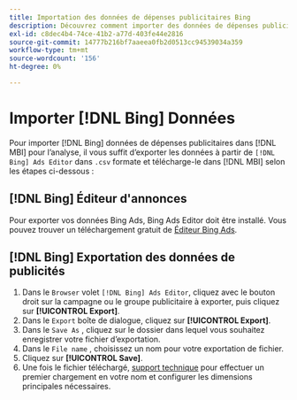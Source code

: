 ```yaml
---
title: Importation des données de dépenses publicitaires Bing
description: Découvrez comment importer des données de dépenses publicitaires Bing dans [!DNL MBI] pour l’analyse.
exl-id: c8dec4b4-74ce-41b2-a77d-403fe44e2816
source-git-commit: 14777b216bf7aaeea0fb2d0513cc94539034a359
workflow-type: tm+mt
source-wordcount: '156'
ht-degree: 0%

---
```


# Importer [!DNL Bing] Données

Pour importer [!DNL Bing] données de dépenses publicitaires dans [!DNL MBI] pour l’analyse, il vous suffit d’exporter les données à partir de `[!DNL Bing] Ads Editor` dans `.csv` formate et télécharge-le dans [!DNL MBI] selon les étapes ci-dessous :

## [!DNL Bing] Éditeur d&#39;annonces

Pour exporter vos données Bing Ads, Bing Ads Editor doit être installé. Vous pouvez trouver un téléchargement gratuit de [Éditeur Bing Ads](https://about.ads.microsoft.com/en-us/solutions/tools/editor).

## [!DNL Bing] Exportation des données de publicités

1. Dans le `Browser` volet `[!DNL Bing] Ads Editor`, cliquez avec le bouton droit sur la campagne ou le groupe publicitaire à exporter, puis cliquez sur **[!UICONTROL Export]**.
1. Dans le `Export` boîte de dialogue, cliquez sur **[!UICONTROL Export]**.
1. Dans le `Save As` , cliquez sur le dossier dans lequel vous souhaitez enregistrer votre fichier d’exportation.
1. Dans le `File name` , choisissez un nom pour votre exportation de fichier.
1. Cliquez sur **[!UICONTROL Save]**.
1. Une fois le fichier téléchargé,  [support technique](https://experienceleague.adobe.com/docs/commerce-knowledge-base/kb/troubleshooting/miscellaneous/mbi-service-policies.html?lang=en) pour effectuer un premier chargement en votre nom et configurer les dimensions principales nécessaires.
